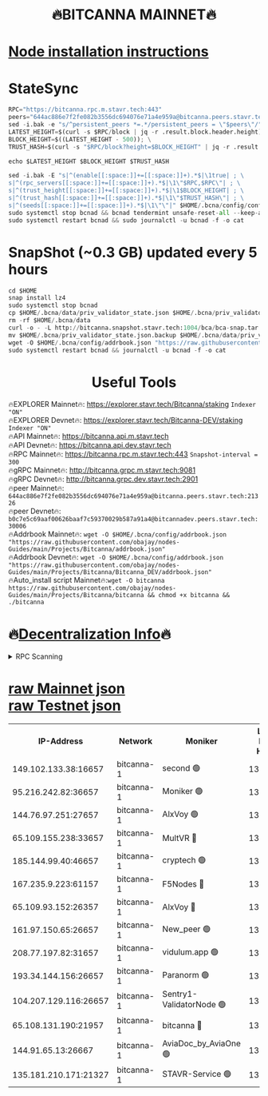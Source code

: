 <h1 align="center"> 🔥BITCANNA MAINNET🔥</h1>


[Node installation instructions](https://github.com/obajay/nodes-Guides/tree/main/Projects/Bitcanna)
=

# StateSync
```python
RPC="https://bitcanna.rpc.m.stavr.tech:443"
peers="644ac886e7f2fe082b3556dc694076e71a4e959a@bitcanna.peers.stavr.tech:21326"
sed -i.bak -e "s/^persistent_peers *=.*/persistent_peers = \"$peers\"/" $HOME/.bcna/config/config.toml
LATEST_HEIGHT=$(curl -s $RPC/block | jq -r .result.block.header.height); \
BLOCK_HEIGHT=$((LATEST_HEIGHT - 500)); \
TRUST_HASH=$(curl -s "$RPC/block?height=$BLOCK_HEIGHT" | jq -r .result.block_id.hash)

echo $LATEST_HEIGHT $BLOCK_HEIGHT $TRUST_HASH

sed -i.bak -E "s|^(enable[[:space:]]+=[[:space:]]+).*$|\1true| ; \
s|^(rpc_servers[[:space:]]+=[[:space:]]+).*$|\1\"$RPC,$RPC\"| ; \
s|^(trust_height[[:space:]]+=[[:space:]]+).*$|\1$BLOCK_HEIGHT| ; \
s|^(trust_hash[[:space:]]+=[[:space:]]+).*$|\1\"$TRUST_HASH\"| ; \
s|^(seeds[[:space:]]+=[[:space:]]+).*$|\1\"\"|" $HOME/.bcna/config/config.toml
sudo systemctl stop bcnad && bcnad tendermint unsafe-reset-all --keep-addr-book
sudo systemctl restart bcnad && sudo journalctl -u bcnad -f -o cat
```
# SnapShot (~0.3 GB) updated every 5 hours
```python
cd $HOME
snap install lz4
sudo systemctl stop bcnad
cp $HOME/.bcna/data/priv_validator_state.json $HOME/.bcna/priv_validator_state.json.backup
rm -rf $HOME/.bcna/data
curl -o - -L http://bitcanna.snapshot.stavr.tech:1004/bca/bca-snap.tar.lz4 | lz4 -c -d - | tar -x -C $HOME/.bcna --strip-components 2
mv $HOME/.bcna/priv_validator_state.json.backup $HOME/.bcna/data/priv_validator_state.json
wget -O $HOME/.bcna/config/addrbook.json "https://raw.githubusercontent.com/obajay/nodes-Guides/main/Projects/Bitcanna/addrbook.json"
sudo systemctl restart bcnad && journalctl -u bcnad -f -o cat
```

 <h1 align="center"> Useful Tools</h1>

🔥EXPLORER Mainnet🔥:    https://explorer.stavr.tech/Bitcanna/staking          `Indexer "ON"` \
🔥EXPLORER Devnet🔥:     https://explorer.stavr.tech/Bitcanna-DEV/staking     `Indexer "ON"` \
🔥API Mainnet🔥:         https://bitcanna.api.m.stavr.tech \
🔥API Devnet🔥:          https://bitcanna.api.dev.stavr.tech \
🔥RPC Mainnet🔥:         https://bitcanna.rpc.m.stavr.tech:443         `Snapshot-interval = 300` \
🔥gRPC Mainnet🔥:        http://bitcanna.grpc.m.stavr.tech:9081 \
🔥gRPC Devnet🔥:         http://bitcanna.grpc.dev.stavr.tech:2901 \
🔥peer Mainnet🔥:        `644ac886e7f2fe082b3556dc694076e71a4e959a@bitcanna.peers.stavr.tech:21326` \
🔥peer Devnet🔥:         `b0c7e5c69aaf00626baaf7c59370029b587a91a4@bitcannadev.peers.stavr.tech:30006` \
🔥Addrbook Mainnet🔥:    ```wget -O $HOME/.bcna/config/addrbook.json "https://raw.githubusercontent.com/obajay/nodes-Guides/main/Projects/Bitcanna/addrbook.json"``` \
🔥Addrbook Devnet🔥:    ```wget -O $HOME/.bcna/config/addrbook.json "https://raw.githubusercontent.com/obajay/nodes-Guides/main/Projects/Bitcanna/Bitcanna_DEV/addrbook.json"``` \
🔥Auto_install script Mainnet🔥:```wget -O bitcanna https://raw.githubusercontent.com/obajay/nodes-Guides/main/Projects/Bitcanna/bitcanna && chmod +x bitcanna && ./bitcanna```

🔥[Decentralization Info](https://github.com/obajay/StateSync-snapshots/tree/main/Projects/Bitcanna/Decentralization)🔥
=

<details>
<summary>RPC Scanning</summary>

<h2 align="center"> We scan nodes in real time every 4 hours. And we provide the final result of RPC endpoints.
We cannot influence the operation of these nodes in any way. </h2>


```python
If Voting Power is higher than 0 --> then the Node is a validator of the network and may be subject to attack and be a potential threat to the chain.
```
```python
We marked such validators with a red symbol
```

</details>

[raw Mainnet json](https://rpc-check.bcam.stavr.tech/bcam/rpc-bcam-result.json) \
[raw Testnet json](https://github.com/obajay/StateSync-snapshots/tree/main/Projects/Bitcanna/Rpc-Check-Testnet)
=



<table><tr><th>IP-Address</th><th>Network</th><th>Moniker</th><th>Latest Block Height</th><th>Earliest Block Height</th><th>Catching Up</th><th>Tx Index</th><th>Voting Power</th><th>Scan Time</th></tr><tr><td>149.102.133.38:16657</td><td>bitcanna-1</td><td>second 🟢</td><td>13229774</td><td>1</td><td>False</td><td>on</td><td>0</td><td>2024-03-29T16:02:47.924459132UTC</td></tr><tr><td>95.216.242.82:36657</td><td>bitcanna-1</td><td>Moniker 🟢</td><td>13229763</td><td>5776907</td><td>False</td><td>on</td><td>0</td><td>2024-03-29T16:01:43.335161038UTC</td></tr><tr><td>144.76.97.251:27657</td><td>bitcanna-1</td><td>AlxVoy 🟢</td><td>13229772</td><td>8805201</td><td>False</td><td>on</td><td>0</td><td>2024-03-29T16:02:37.376558016UTC</td></tr><tr><td>65.109.155.238:33657</td><td>bitcanna-1</td><td>MultVR 🔴</td><td>13229769</td><td>9933415</td><td>False</td><td>on</td><td>353139</td><td>2024-03-29T16:02:15.391690060UTC</td></tr><tr><td>185.144.99.40:46657</td><td>bitcanna-1</td><td>cryptech 🟢</td><td>13229762</td><td>11528001</td><td>False</td><td>on</td><td>0</td><td>2024-03-29T16:01:38.905816722UTC</td></tr><tr><td>167.235.9.223:61157</td><td>bitcanna-1</td><td>F5Nodes 🔴</td><td>13229769</td><td>12084001</td><td>False</td><td>on</td><td>573</td><td>2024-03-29T16:02:19.649836394UTC</td></tr><tr><td>65.109.93.152:26357</td><td>bitcanna-1</td><td>AlxVoy 🔴</td><td>13229774</td><td>12109301</td><td>False</td><td>on</td><td>1391954</td><td>2024-03-29T16:02:48.469261261UTC</td></tr><tr><td>161.97.150.65:26657</td><td>bitcanna-1</td><td>New_peer 🟢</td><td>13229767</td><td>12254001</td><td>False</td><td>on</td><td>0</td><td>2024-03-29T16:02:08.141163706UTC</td></tr><tr><td>208.77.197.82:31657</td><td>bitcanna-1</td><td>vidulum.app 🟢</td><td>13229768</td><td>12386934</td><td>False</td><td>on</td><td>0</td><td>2024-03-29T16:02:10.922200219UTC</td></tr><tr><td>193.34.144.156:26657</td><td>bitcanna-1</td><td>Paranorm 🟢</td><td>13229770</td><td>13042501</td><td>False</td><td>on</td><td>0</td><td>2024-03-29T16:02:24.247853032UTC</td></tr><tr><td>104.207.129.116:26657</td><td>bitcanna-1</td><td>Sentry1-ValidatorNode 🟢</td><td>13229774</td><td>13128001</td><td>False</td><td>on</td><td>0</td><td>2024-03-29T16:02:49.268477621UTC</td></tr><tr><td>65.108.131.190:21957</td><td>bitcanna-1</td><td>bitcanna 🔴</td><td>13229770</td><td>13129770</td><td>False</td><td>on</td><td>420344</td><td>2024-03-29T16:02:24.022045306UTC</td></tr><tr><td>144.91.65.13:26667</td><td>bitcanna-1</td><td>AviaDoc_by_AviaOne 🟢</td><td>13229772</td><td>13219001</td><td>False</td><td>on</td><td>0</td><td>2024-03-29T16:02:32.697515721UTC</td></tr><tr><td>135.181.210.171:21327</td><td>bitcanna-1</td><td>STAVR-Service 🟢</td><td>13229772</td><td>13227701</td><td>False</td><td>on</td><td>0</td><td>2024-03-29T16:02:37.143073030UTC</td></tr></table>
